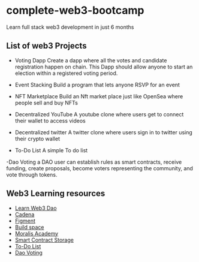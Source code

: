 # complete-web3-bootcamp
Learn full stack web3 development in just 6 months


## List of web3 Projects
- Voting Dapp
Create a dapp where all the votes and candidate registration happen on chain. This Dapp should allow anyone to start an election within a registered voting period.

- Event Stacking
Build a program that lets anyone RSVP for an event

- NFT Marketplace
Build an Nft market place just like OpenSea where people sell and buy NFTs

- Decentralized YouTube
A youtube clone where users get to connect their wallet to access videos

- Decentralized twitter
A twitter clone where users sign in to twitter using their crypto wallet

- To-Do List
A simple To do list 

-Dao Voting
a DAO user can establish rules as smart contracts, receive funding, create proposals, become voters representing the community, and vote through tokens.

## Web3 Learning resources
- [Learn Web3 Dao](https://learnweb3.io)
- [Cadena](https://cadena.dev)
- [Figment](https://figment.io)
- [Build space](https://buildspace.so)
- [Moralis Academy](https://academy.moralis.io)
- [Smart Contract Storage](https://medium.com/coinmonks/a-practical-walkthrough-smart-contract-storage-d3383360ea1b)
- [To-Do List](https://www.geeksforgeeks.org/build-a-to-do-list-web-application-powered-by-blockchain/)
- [Dao Voting](https://moralis.io/how-to-create-a-dao-in-10-minutes/)
